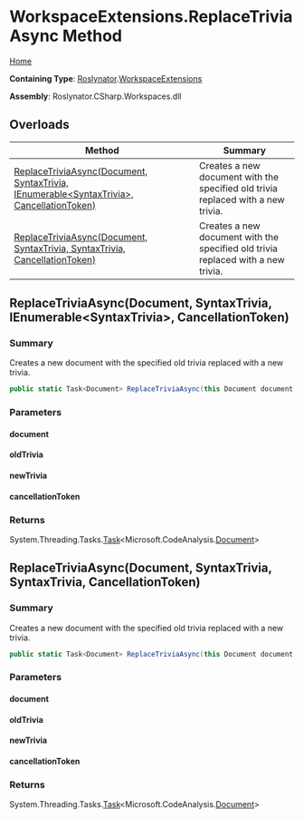 # WorkspaceExtensions\.ReplaceTriviaAsync Method

[Home](../../../README.md)

**Containing Type**: [Roslynator](../../README.md)\.[WorkspaceExtensions](../README.md)

**Assembly**: Roslynator\.CSharp\.Workspaces\.dll

## Overloads

| Method | Summary |
| ------ | ------- |
| [ReplaceTriviaAsync(Document, SyntaxTrivia, IEnumerable\<SyntaxTrivia>, CancellationToken)](#Roslynator_WorkspaceExtensions_ReplaceTriviaAsync_Microsoft_CodeAnalysis_Document_Microsoft_CodeAnalysis_SyntaxTrivia_System_Collections_Generic_IEnumerable_Microsoft_CodeAnalysis_SyntaxTrivia__System_Threading_CancellationToken_) | Creates a new document with the specified old trivia replaced with a new trivia\. |
| [ReplaceTriviaAsync(Document, SyntaxTrivia, SyntaxTrivia, CancellationToken)](#Roslynator_WorkspaceExtensions_ReplaceTriviaAsync_Microsoft_CodeAnalysis_Document_Microsoft_CodeAnalysis_SyntaxTrivia_Microsoft_CodeAnalysis_SyntaxTrivia_System_Threading_CancellationToken_) | Creates a new document with the specified old trivia replaced with a new trivia\. |

## ReplaceTriviaAsync\(Document, SyntaxTrivia, IEnumerable\<SyntaxTrivia>, CancellationToken\)<a name="Roslynator_WorkspaceExtensions_ReplaceTriviaAsync_Microsoft_CodeAnalysis_Document_Microsoft_CodeAnalysis_SyntaxTrivia_System_Collections_Generic_IEnumerable_Microsoft_CodeAnalysis_SyntaxTrivia__System_Threading_CancellationToken_"></a>

### Summary

Creates a new document with the specified old trivia replaced with a new trivia\.

```csharp
public static Task<Document> ReplaceTriviaAsync(this Document document, SyntaxTrivia oldTrivia, IEnumerable<SyntaxTrivia> newTrivia, CancellationToken cancellationToken = default(CancellationToken))
```

### Parameters

#### document

#### oldTrivia

#### newTrivia

#### cancellationToken

### Returns

System\.Threading\.Tasks\.[Task](https://docs.microsoft.com/en-us/dotnet/api/system.threading.tasks.task-1)\<Microsoft\.CodeAnalysis\.[Document](https://docs.microsoft.com/en-us/dotnet/api/microsoft.codeanalysis.document)>

## ReplaceTriviaAsync\(Document, SyntaxTrivia, SyntaxTrivia, CancellationToken\)<a name="Roslynator_WorkspaceExtensions_ReplaceTriviaAsync_Microsoft_CodeAnalysis_Document_Microsoft_CodeAnalysis_SyntaxTrivia_Microsoft_CodeAnalysis_SyntaxTrivia_System_Threading_CancellationToken_"></a>

### Summary

Creates a new document with the specified old trivia replaced with a new trivia\.

```csharp
public static Task<Document> ReplaceTriviaAsync(this Document document, SyntaxTrivia oldTrivia, SyntaxTrivia newTrivia, CancellationToken cancellationToken = default(CancellationToken))
```

### Parameters

#### document

#### oldTrivia

#### newTrivia

#### cancellationToken

### Returns

System\.Threading\.Tasks\.[Task](https://docs.microsoft.com/en-us/dotnet/api/system.threading.tasks.task-1)\<Microsoft\.CodeAnalysis\.[Document](https://docs.microsoft.com/en-us/dotnet/api/microsoft.codeanalysis.document)>

